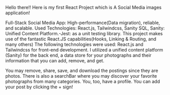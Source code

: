 Hello there!!
Here is my first React Project which is A Social Media images application!

Full-Stack Social Media App: High-performance(Data migration), reliable, and scalable.
Used Technologies: React.js, Tailwindcss, Sanity SQL, Sanity: Unified Content Platform.-Jest: as a unit testing library.
This project makes use of the fantastic React.JS capabilities(Hooks, Linking & Routing, and many others) The following technologies were used: React.js and Tailwindcss for front-end development. I utilized a unified content platform (Sanity) for the back end, a data store for your photographs and their information that you can add, remove, and get.

You may remove, share, save, and download the postings since they are photos. There is also a searchBar where you may discover your favorite photographs from many categories. You, too, have a profile. You can add your post by clicking the + sign!
